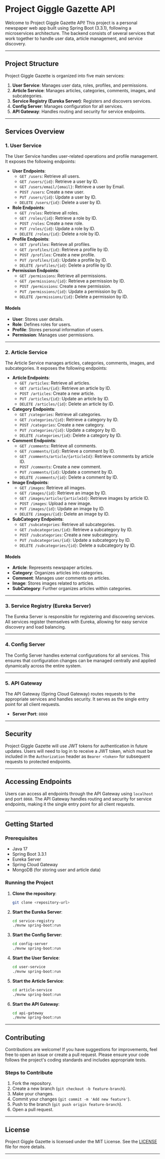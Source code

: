 # Project Giggle Gazette API

Welcome to Project Giggle Gazette API! This project is a personal newspaper web app built using Spring Boot (3.3.1), following a microservices architecture. The backend consists of several services that work together to handle user data, article management, and service discovery.

---

## Project Structure

Project Giggle Gazette is organized into five main services:

1. **User Service**: Manages user data, roles, profiles, and permissions.
2. **Article Service**: Manages articles, categories, comments, images, and subcategories.
3. **Service Registry (Eureka Server)**: Registers and discovers services.
4. **Config Server**: Manages configuration for all services.
5. **API Gateway**: Handles routing and security for service endpoints.

---

## Services Overview

### 1. User Service
The User Service handles user-related operations and profile management. It exposes the following endpoints:

- **User Endpoints**:
    - `GET /users`: Retrieve all users.
    - `GET /users/{id}`: Retrieve a user by ID.
    - `GET /users/email/{email}`: Retrieve a user by Email.
    - `POST /users`: Create a new user.
    - `PUT /users/{id}`: Update a user by ID.
    - `DELETE /users/{id}`: Delete a user by ID.
- **Role Endpoints**:
    - `GET /roles`: Retrieve all roles.
    - `GET /roles/{id}`: Retrieve a role by ID.
    - `POST /roles`: Create a new role.
    - `PUT /roles/{id}`: Update a role by ID.
    - `DELETE /roles/{id}`: Delete a role by ID.
- **Profile Endpoints**:
    - `GET /profiles`: Retrieve all profiles.
    - `GET /profiles/{id}`: Retrieve a profile by ID.
    - `POST /profiles`: Create a new profile.
    - `PUT /profiles/{id}`: Update a profile by ID.
    - `DELETE /profiles/{id}`: Delete a profile by ID.
- **Permission Endpoints**:
    - `GET /permissions`: Retrieve all permissions.
    - `GET /permissions/{id}`: Retrieve a permission by ID.
    - `POST /permissions`: Create a new permission.
    - `PUT /permissions/{id}`: Update a permission by ID.
    - `DELETE /permissions/{id}`: Delete a permission by ID.

#### Models
- **User**: Stores user details.
- **Role**: Defines roles for users.
- **Profile**: Stores personal information of users.
- **Permission**: Manages user permissions.

---

### 2. Article Service
The Article Service manages articles, categories, comments, images, and subcategories. It exposes the following endpoints:

- **Article Endpoints**:
    - `GET /articles`: Retrieve all articles.
    - `GET /articles/{id}`: Retrieve an article by ID.
    - `POST /articles`: Create a new article.
    - `PUT /articles/{id}`: Update an article by ID.
    - `DELETE /articles/{id}`: Delete an article by ID.
- **Category Endpoints**:
    - `GET /categories`: Retrieve all categories.
    - `GET /categories/{id}`: Retrieve a category by ID.
    - `POST /categories`: Create a new category.
    - `PUT /categories/{id}`: Update a category by ID.
    - `DELETE /categories/{id}`: Delete a category by ID.
- **Comment Endpoints**:
    - `GET /comments`: Retrieve all comments.
    - `GET /comments/{id}`: Retrieve a comment by ID.
    - `GET /comments/article/{articleId}`: Retrieve comments by article ID.
    - `POST /comments`: Create a new comment.
    - `PUT /comments/{id}`: Update a comment by ID.
    - `DELETE /comments/{id}`: Delete a comment by ID.
- **Image Endpoints**:
    - `GET /images`: Retrieve all images.
    - `GET /images/{id}`: Retrieve an image by ID.
    - `GET /images/article/{articleId}`: Retrieve images by article ID.
    - `POST /images`: Upload a new image.
    - `PUT /images/{id}`: Update an image by ID.
    - `DELETE /images/{id}`: Delete an image by ID.
- **SubCategory Endpoints**:
    - `GET /subcategories`: Retrieve all subcategories.
    - `GET /subcategories/{id}`: Retrieve a subcategory by ID.
    - `POST /subcategories`: Create a new subcategory.
    - `PUT /subcategories/{id}`: Update a subcategory by ID.
    - `DELETE /subcategories/{id}`: Delete a subcategory by ID.

#### Models
- **Article**: Represents newspaper articles.
- **Category**: Organizes articles into categories.
- **Comment**: Manages user comments on articles.
- **Image**: Stores images related to articles.
- **SubCategory**: Further organizes articles within categories.

---

### 3. Service Registry (Eureka Server)
The Eureka Server is responsible for registering and discovering services. All services register themselves with Eureka, allowing for easy service discovery and load balancing.

---

### 4. Config Server
The Config Server handles external configurations for all services. This ensures that configuration changes can be managed centrally and applied dynamically across the entire system.

---

### 5. API Gateway
The API Gateway (Spring Cloud Gateway) routes requests to the appropriate services and handles security. It serves as the single entry point for all client requests.

- **Server Port**: `8060`

---

## Security
Project Giggle Gazette will use JWT tokens for authentication in future updates. Users will need to log in to receive a JWT token, which must be included in the `Authorization` header as `Bearer <token>` for subsequent requests to protected endpoints.

---

## Accessing Endpoints

Users can access all endpoints through the API Gateway using `localhost` and port `8060`. The API Gateway handles routing and security for service endpoints, making it the single entry point for all client requests.

---

## Getting Started

### Prerequisites
- Java 17
- Spring Boot 3.3.1
- Eureka Server
- Spring Cloud Gateway
- MongoDB (for storing user and article data)

### Running the Project
1. **Clone the repository**:
    ```bash
    git clone <repository-url>
    ```

2. **Start the Eureka Server**:
    ```bash
    cd service-registry
    ./mvnw spring-boot:run
    ```

3. **Start the Config Server**:
    ```bash
    cd config-server
    ./mvnw spring-boot:run
    ```

4. **Start the User Service**:
    ```bash
    cd user-service
    ./mvnw spring-boot:run
    ```

5. **Start the Article Service**:
    ```bash
    cd article-service
    ./mvnw spring-boot:run
    ```

6. **Start the API Gateway**:
    ```bash
    cd api-gateway
    ./mvnw spring-boot:run
    ```

---

## Contributing
Contributions are welcome! If you have suggestions for improvements, feel free to open an issue or create a pull request. Please ensure your code follows the project's coding standards and includes appropriate tests.

### Steps to Contribute
1. Fork the repository.
2. Create a new branch (`git checkout -b feature-branch`).
3. Make your changes.
4. Commit your changes (`git commit -m 'Add new feature'`).
5. Push to the branch (`git push origin feature-branch`).
6. Open a pull request.

---

## License
Project Giggle Gazette is licensed under the MIT License. See the [LICENSE](LICENSE) file for more details.

---